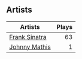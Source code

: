 ## Artists
Artists | Plays 
----- | -----: 
[Frank Sinatra](/artists/frank-sinatra-739) | 63
[Johnny Mathis](/artists/johnny-mathis-14581) | 1

